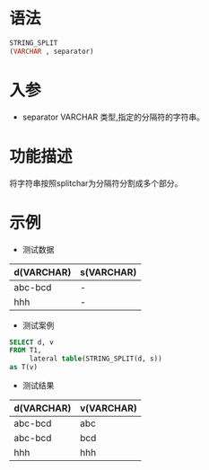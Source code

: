 # 语法

```sql
STRING_SPLIT
(VARCHAR , separator)
```

# 入参

- separator VARCHAR 类型,指定的分隔符的字符串。

# 功能描述

将字符串按照splitchar为分隔符分割成多个部分。

# 示例

- 测试数据

| d(VARCHAR) | s(VARCHAR) |
|------------|------------|
| abc-bcd    | -          |
| hhh        | -          |

- 测试案例

```sql
SELECT d, v
FROM T1,
     lateral table(STRING_SPLIT(d, s)) 
as T(v)
```

- 测试结果

| d(VARCHAR) | v(VARCHAR) |
|------------|------------|
| abc-bcd    | abc        |
| abc-bcd    | bcd        |
| hhh        | hhh        |
